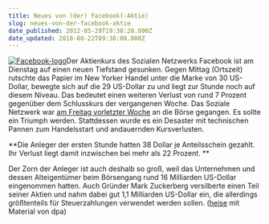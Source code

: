 ```yaml
---
title: Neues von (der) Facebook(-Aktie)
slug: neues-von-der-facebook-aktie
date_published: 2012-05-29T19:38:28.000Z
date_updated: 2018-08-22T09:38:08.000Z
---
```


[![Facebook-logo](//picdump.thafaker.de/2012/05/Facebook-logo-125x125.png)](__GHOST_URL__/neues-von-der-facebook-aktie/#more-24132)Der Aktienkurs des Sozialen Netzwerks Facebook ist am Dienstag auf einen neuen Tiefstand gesunken. Gegen Mittag (Ortszeit) rutschte das Papier im New Yorker Handel unter die Marke von 30 US-Dollar, bewegte sich auf die 29 US-Dollar zu und liegt zur Stunde noch auf diesem Niveau. Das bedeutet einen weiteren Verlust von rund 7 Prozent gegenüber dem Schlusskurs der vergangenen Woche.  Das Soziale Netzwerk war [am Freitag vorletzter Woche](__GHOST_URL__/heute-ist-ja-facebook-tag/) an die Börse gegangen. Es sollte ein Triumph werden. Stattdessen wurde es ein Desaster mit technischen Pannen zum Handelsstart und andauernden Kursverlusten.

**Die Anleger der ersten Stunde hatten 38 Dollar je Anteilsschein gezahlt. Ihr Verlust liegt damit inzwischen bei mehr als 22 Prozent. **

Der Zorn der Anleger ist auch deshalb so groß, weil das Unternehmen und dessen Alteigentümer beim Börsengang rund 16 Milliarden US-Dollar eingenommen hatten. Auch Gründer Mark Zuckerberg versilberte einen Teil seiner Aktien und nahm dabei gut 1,1 Milliarden US-Dollar ein, die allerdings größtenteils für Steuerzahlungen verwendet werden sollen. ([heise](http://www.heise.de/newsticker/meldung/Facebook-Aktie-im-Rausch-der-Tiefe-1586076.html) mit Material von dpa)
